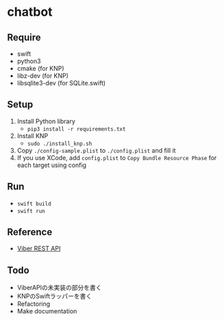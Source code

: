# chatbot

## Require
- swift
- python3
- cmake (for KNP)
- libz-dev (for KNP)
- libsqlite3-dev (for SQLite.swift)

## Setup
1. Install Python library
    - `pip3 install -r requirements.txt`
1. Install KNP
    - `sudo ./install_knp.sh`
1. Copy `./config-sample.plist` to `./config.plist` and fill it
1. If you use XCode, add `config.plist` to `Copy Bundle Resource Phase` for each target using config

## Run
- `swift build`
- `swift run`

## Reference
- [Viber REST API](https://developers.viber.com/docs/api/rest-bot-api/)

## Todo
- ViberAPIの未実装の部分を書く
- KNPのSwiftラッパーを書く
- Refactoring
- Make documentation
